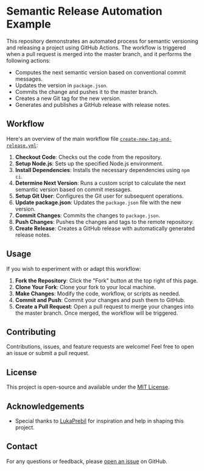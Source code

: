# Semantic Release Automation Example

This repository demonstrates an automated process for semantic versioning and releasing a project using GitHub Actions. The workflow is triggered when a pull request is merged into the master branch, and it performs the following actions:

- Computes the next semantic version based on conventional commit messages.
- Updates the version in `package.json`.
- Commits the change and pushes it to the master branch.
- Creates a new Git tag for the new version.
- Generates and publishes a GitHub release with release notes.

## Workflow

Here's an overview of the main workflow file [`create-new-tag-and-release.yml`](.github/workflows/create-release.yml):

1. **Checkout Code**: Checks out the code from the repository.
2. **Setup Node.js**: Sets up the specified Node.js environment.
3. **Install Dependencies**: Installs the necessary dependencies using `npm ci`.
4. **Determine Next Version**: Runs a custom script to calculate the next semantic version based on commit messages.
5. **Setup Git User**: Configures the Git user for subsequent operations.
6. **Update package.json**: Updates the `package.json` file with the new version.
7. **Commit Changes**: Commits the changes to `package.json`.
8. **Push Changes**: Pushes the changes and tags to the remote repository.
9. **Create Release**: Creates a GitHub release with automatically generated release notes.

## Usage

If you wish to experiment with or adapt this workflow:

1. **Fork the Repository**: Click the "Fork" button at the top right of this page.
2. **Clone Your Fork**: Clone your fork to your local machine.
3. **Make Changes**: Modify the code, workflow, or scripts as needed.
4. **Commit and Push**: Commit your changes and push them to GitHub.
5. **Create a Pull Request**: Open a pull request to merge your changes into the master branch. Once merged, the workflow will be triggered.

## Contributing

Contributions, issues, and feature requests are welcome! Feel free to open an issue or submit a pull request.

## License

This project is open-source and available under the [MIT License](LICENSE).

## Acknowledgements

- Special thanks to [LukaPrebil](https://github.com/LukaPrebil) for inspiration and help in shaping this project.

## Contact

For any questions or feedback, please [open an issue](https://github.com/domengabrovsek/semantic-release-example/issues) on GitHub.
